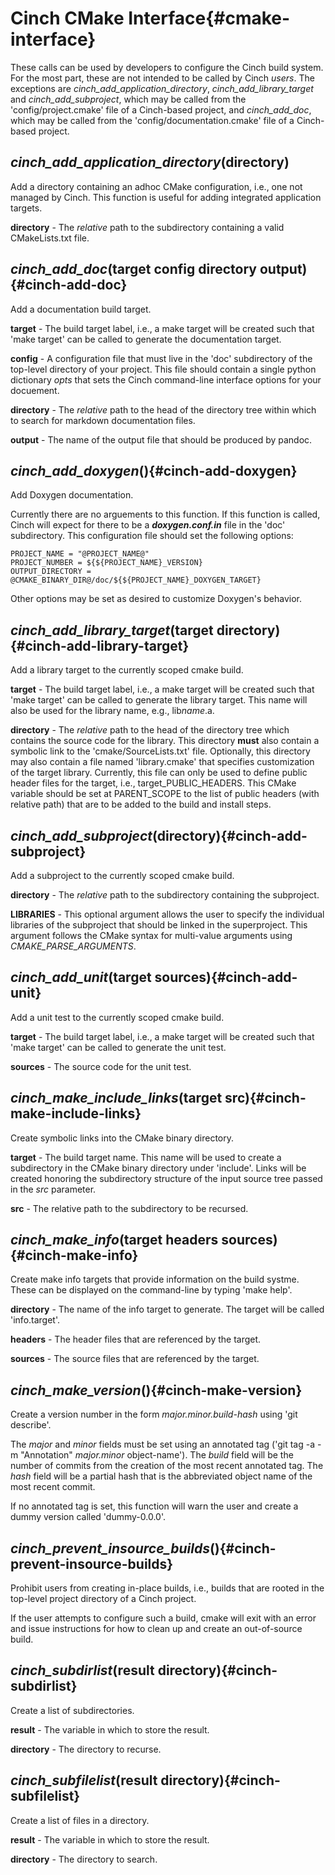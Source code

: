 <!-- CINCHDOC DOCUMENT(User Guide) SECTION(Interface) -->

# Cinch CMake Interface{#cmake-interface}

These calls can be used by developers to configure the Cinch build system.
For the most part, these are not intended to be called by Cinch *users*.
The exceptions are *cinch\_add\_application\_directory*,
*cinch\_add\_library\_target* and *cinch\_add\_subproject*, which may
be called from the 'config/project.cmake' file of a Cinch-based project,
and *cinch\_add\_doc*, which may be called from the
'config/documentation.cmake' file of a Cinch-based project.

<!-- cinch_add_application_directory -->

## *cinch\_add\_application\_directory*(directory)

<a name="cinch-add-application-directory"></a>

Add a directory containing an adhoc CMake configuration, i.e., one not
managed by Cinch.  This function is useful for adding integrated application
targets.

**directory** - The *relative* path to the subdirectory containing a valid
CMakeLists.txt file.

<!-- cinch_add_doc -->

## *cinch\_add\_doc*(target config directory output){#cinch-add-doc}

Add a documentation build target.

**target** - The build target label, i.e., a make target will be created
such that 'make target' can be called to generate the documentation target.

**config** - A configuration file that must live in the 'doc' subdirectory
of the top-level directory of your project.  This file should contain a
single python dictionary *opts* that sets the Cinch command-line
interface options for your docuement.

**directory** - The *relative* path to the head of the
directory tree within which to search for markdown documentation files.

**output** - The name of the output file that should be produced by pandoc.

<!-- cinch_add_doxygen -->

## *cinch\_add\_doxygen*(){#cinch-add-doxygen}

Add Doxygen documentation.

Currently there are no arguements to this
function.  If this function is called, Cinch will expect for there to
be a ***doxygen.conf.in*** file in the 'doc' subdirectory.  This configuration
file should set the following options:

    PROJECT_NAME = "@PROJECT_NAME@"
    PROJECT_NUMBER = ${${PROJECT_NAME}_VERSION}
    OUTPUT_DIRECTORY = @CMAKE_BINARY_DIR@/doc/${${PROJECT_NAME}_DOXYGEN_TARGET}

Other options may be set as desired to customize Doxygen's behavior.

<!-- cinch_add_library_target -->

## *cinch\_add\_library\_target*(target directory){#cinch-add-library-target}

Add a library target to the currently scoped cmake build.

**target** - The build target label, i.e., a make target will be created
such that 'make target' can be called to generate the library target.
This name will also be used for the library name, e.g., lib*name*.a.

**directory** - The *relative* path to the head of the
directory tree which contains the source code for the library.  This
directory **must** also contain a symbolic link to the 'cmake/SourceLists.txt'
file.  Optionally, this directory may also contain a file named
'library.cmake' that specifies customization of the target library.
Currently, this file can only be used to define public header files for the
target, i.e., target_PUBLIC_HEADERS.  This CMake variable should be set
at PARENT\_SCOPE to the list of public headers (with relative path) that
are to be added to the build and install steps.

<!-- cinch_add_subproject -->

## *cinch\_add\_subproject*(directory){#cinch-add-subproject}

Add a subproject to the currently scoped cmake build.

**directory** - The *relative* path to the subdirectory containing
the subproject.

**LIBRARIES** - This optional argument allows the user to specify the
individual libraries of the subproject that should be linked in the
superproject.  This argument follows the CMake syntax for multi-value
arguments using *CMAKE\_PARSE\_ARGUMENTS*.

<!-- cinch_add_unit -->

## *cinch\_add\_unit*(target sources){#cinch-add-unit}

Add a unit test to the currently scoped cmake build.

**target** - The build target label, i.e., a make target will be created
such that 'make target' can be called to generate the unit test.

**sources** - The source code for the unit test.

<!-- cinch_make_include_links -->

## *cinch\_make\_include\_links*(target src){#cinch-make-include-links}

Create symbolic links into the CMake binary directory.

**target** - The build target name.  This name will be used to create
a subdirectory in the CMake binary directory under 'include'.  Links will
be created honoring the subdirectory structure of the input source tree
passed in the *src* parameter.

**src** - The relative path to the subdirectory to be recursed.

<!-- cinch_make_info -->

## *cinch\_make\_info*(target headers sources){#cinch-make-info}

Create make info targets that provide information on the build systme.
These can be displayed on the command-line by typing 'make help'.

**directory** - The name of the info target to generate.  The target will
be called 'info.target'.

**headers** - The header files that are referenced by the target.

**sources** - The source files that are referenced by the target.

<!-- cinch_make_version -->

## *cinch\_make\_version*(){#cinch-make-version}

Create a version number in the form *major.minor.build-hash* using 'git describe'.

The *major* and *minor* fields must be set using an annotated tag
('git tag -a -m "Annotation" *major.minor* object-name').  The
*build* field will be the number of commits from the creation of the most
recent annotated tag.  The *hash* field will be a partial hash that is the
abbreviated object name of the most recent commit.

If no annotated tag is set, this function will warn the user and create
a dummy version called 'dummy-0.0.0'.

<!-- cinch_prevent_insource_builds -->

## *cinch\_prevent\_insource\_builds*(){#cinch-prevent-insource-builds}

Prohibit users from creating in-place builds, i.e., builds that are
rooted in the top-level project directory of a Cinch project.

If the user attempts to configure such a build, cmake will exit with
an error and issue instructions for how to clean up and create an
out-of-source build.

<!-- cinch_subdirlist -->

## *cinch\_subdirlist*(result directory){#cinch-subdirlist}

Create a list of subdirectories.

**result** - The variable in which to store the result.

**directory** - The directory to recurse.

<!-- cinch_subfilelist -->

## *cinch\_subfilelist*(result directory){#cinch-subfilelist}

Create a list of files in a directory.

**result** - The variable in which to store the result.

**directory** - The directory to search.


